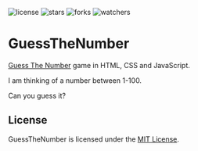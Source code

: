 ![license](https://custom-icon-badges.demolab.com/github/license/haithamaouati/GuessTheNumber?logo=law)
![stars](https://custom-icon-badges.demolab.com/github/stars/haithamaouati/GuessTheNumber?logo=star)
![forks](https://custom-icon-badges.demolab.com/github/forks/haithamaouati/GuessTheNumber?logo=repo-forked)
![watchers](https://custom-icon-badges.demolab.com/github/watchers/haithamaouati/GuessTheNumber?logo=eye)

# GuessTheNumber
[Guess The Number](https://haithamaouati.github.io/GuessTheNumber/) game in HTML, CSS and JavaScript.

I am thinking of a number between 1-100.

Can you guess it?

## License
GuessTheNumber is licensed under the
[MIT License](LICENSE).
